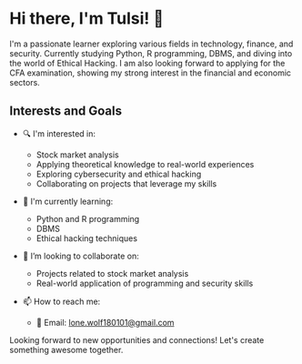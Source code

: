 # Hi there, I'm Tulsi! 👋

I'm a passionate learner exploring various fields in technology, finance, and security. Currently 
studying Python, R programming, DBMS, and diving into the world of Ethical Hacking. I am also looking 
forward to applying for the CFA examination, showing my strong interest in the financial and economic sectors.

## Interests and Goals

- 🔍 I'm interested in:
  - Stock market analysis
  - Applying theoretical knowledge to real-world experiences
  - Exploring cybersecurity and ethical hacking
  - Collaborating on projects that leverage my skills

- 🌱 I'm currently learning:
  - Python and R programming
  - DBMS
  - Ethical hacking techniques

- 💞 I’m looking to collaborate on:
  - Projects related to stock market analysis
  - Real-world application of programming and security skills

- 📫 How to reach me:
  - 📧 Email: lone.wolf180101@gmail.com

Looking forward to new opportunities and connections! Let's create something awesome together.
